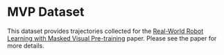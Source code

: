 # MVP Dataset

This dataset provides trajectories collected for the [Real-World Robot Learning with Masked Visual Pre-training](https://arxiv.org/abs/2210.03109) paper. Please see the paper for more details.

